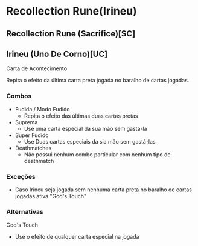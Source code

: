 # Recollection Rune(Irineu)
## Recollection Rune (Sacrifice)[SC]
## Irineu (Uno De Corno)[UC]
Carta de Acontecimento

Repita o efeito da última carta preta jogada no baralho de cartas jogadas.

### Combos
- Fudida / Modo Fudido
    - Repita o efeito das últimas duas cartas pretas
- Suprema
    - Use uma carta especial da sua mão sem gastá-la
- Super Fudido
    - Use Duas cartas especiais da sia mão sem gastá-las
- Deathmatches
    - Não possui nenhum combo particular com nenhum tipo de deathmatch
### Exceções
- Caso Irineu seja jogada sem nenhuma carta preta no baralho de cartas jogadas ativa "God's Touch"
### Alternativas
God's Touch
- Use o efeito de qualquer carta especial na jogada
